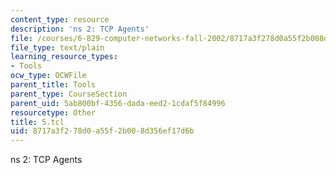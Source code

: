 ```yaml
---
content_type: resource
description: 'ns 2: TCP Agents'
file: /courses/6-829-computer-networks-fall-2002/8717a3f278d0a55f2b008d356ef17d6b_5.tcl
file_type: text/plain
learning_resource_types:
- Tools
ocw_type: OCWFile
parent_title: Tools
parent_type: CourseSection
parent_uid: 5ab800bf-4356-dada-eed2-1cdaf5f84996
resourcetype: Other
title: 5.tcl
uid: 8717a3f2-78d0-a55f-2b00-8d356ef17d6b
---
```

ns 2: TCP Agents